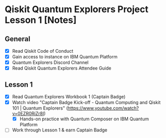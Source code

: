 # Qiskit Quantum Explorers Project Lesson 1 [Notes]

## General
- [x] Read Qiskit Code of Conduct
- [x] Gain access to instance on IBM Quantum Platform
- [x] Quantum Explorers Discord Channel
- [x] Read Qiskit Quantum Explorers Attendee Guide

## Lesson 1
- [x] Read Quantum Explorers Workbook 1 (Captain Badge)
- [x] Watch video "Captain Badge Kick-off - Quantum Computing and Qiskit 101 | Quantum Explorers" (https://www.youtube.com/watch?v=0EZR0RiZr8I)
  - [x] Hands-on practice with Quantum Composer on IBM Quantum Platform
- [ ] Work through Lesson 1 & earn Captain Badge